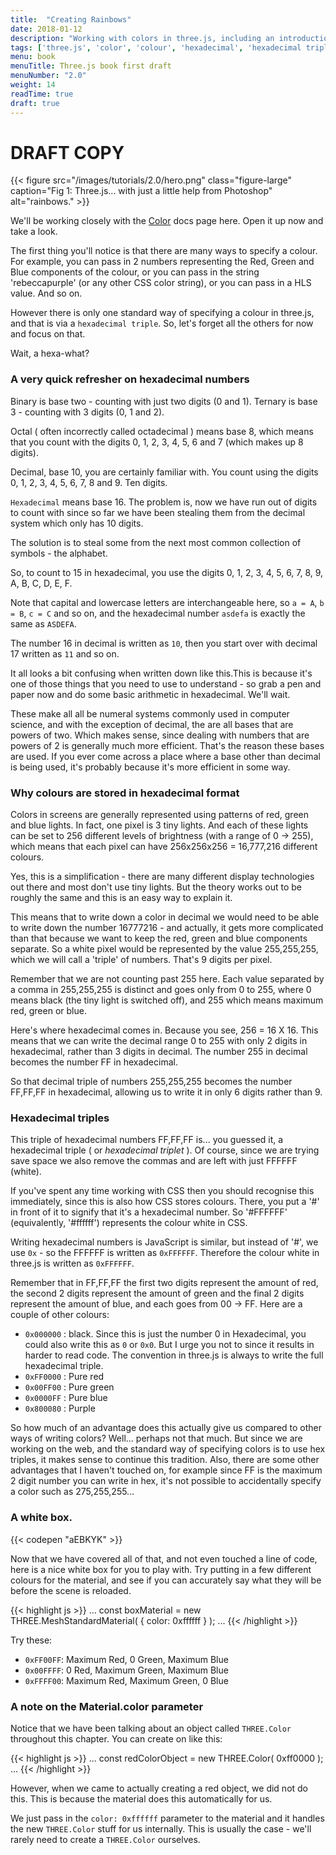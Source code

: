 ```yaml
---
title:  "Creating Rainbows"
date: 2018-01-12
description: "Working with colors in three.js, including an introduction the hexadecimal triple color notation used by three.js and CSS"
tags: ['three.js', 'color', 'colour', 'hexadecimal', 'hexadecimal triple', 'CSS']
menu: book
menuTitle: Three.js book first draft
menuNumber: "2.0"
weight: 14
readTime: true
draft: true
---
```


# DRAFT COPY

{{< figure src="/images/tutorials/2.0/hero.png" class="figure-large" caption="Fig 1: Three.js... with just a little help from Photoshop" alt="rainbows." >}}

We'll be working closely with the [Color](https://threejs.org/docs/#api/math/Color) docs page here. Open it up now and take a look.

The first thing you'll notice is that there are many ways to specify a colour. For example, you can pass in 2 numbers representing the Red, Green and Blue components of the colour, or you can pass in the string 'rebeccapurple' (or any other CSS color string), or you can pass in a HLS value. And so on.

 However there is only one standard way of specifying a colour in three.js, and that is via a `hexadecimal triple`. So, let's forget all the others for now and focus on that.

Wait, a hexa-what?

### A very quick refresher on hexadecimal numbers

Binary is base two - counting with just two digits (0 and 1). Ternary is base 3 - counting with 3 digits (0, 1 and 2).

Octal ( often incorrectly called octadecimal ) means base 8, which means that you count with the digits 0, 1, 2, 3, 4, 5, 6 and 7 (which makes up 8 digits).

Decimal, base 10, you are certainly familiar with. You count using the digits 0, 1, 2, 3, 4, 5, 6, 7, 8 and 9. Ten digits.

`Hexadecimal` means base 16. The problem is, now we have run out of digits to count with since so far we have been stealing them from the decimal system which only has 10 digits.

The solution is to steal some from the next most common collection of symbols - the alphabet.

So, to count to 15 in hexadecimal, you use the digits 0, 1, 2, 3, 4, 5, 6, 7, 8, 9, A, B, C, D, E, F.

Note that capital and lowercase letters are interchangeable here, so `a = A`, `b = B`, `c = C` and so on, and the hexadecimal number `asdefa` is exactly the same as `ASDEFA`.

The number 16 in decimal is written as `10`, then you start over with decimal 17 written as `11` and so on.

It all looks a bit confusing when written down like this.This is because it's one of those things that you need to use to understand - so grab a pen and paper now and do some basic arithmetic in hexadecimal. We'll wait.

These make all all be numeral systems commonly used in computer science, and with the exception of decimal, the are all bases that are powers of two. Which makes sense, since dealing with numbers that are powers of 2 is generally much more efficient. That's the reason these bases are used. If you ever come across a place where a base other than decimal is being used, it's probably because it's more efficient in some way.

### Why colours are stored in hexadecimal format

Colors in screens are generally represented using patterns of red, green and blue lights. In fact, one pixel is 3 tiny lights. And each of these lights can be set to 256 different levels of brightness (with a range of 0 -> 255), which means that each pixel can have 256x256x256 = 16,777,216 different colours.


Yes, this is a simplification - there are many different display technologies out there and most don't use tiny lights. But the theory works out to be roughly the same and this is an easy way to explain it.

This means that to write down a color in decimal we would need to be able to write down the number 16777216 - and actually, it gets more complicated than that because we want to keep the red, green and blue components separate. So a white pixel would be represented by the value 255,255,255, which we will call a 'triple' of numbers. That's 9 digits per pixel.


Remember that we are not counting past 255 here. Each value separated by a comma in 255,255,255
is distinct and goes only from 0 to 255, where 0 means black (the tiny light is switched off), and 255 which means maximum red, green or blue.

Here's where hexadecimal comes in. Because you see, 256 = 16 X 16. This means that we can write the decimal range 0 to 255 with only 2 digits in hexadecimal, rather than 3 digits in decimal. The number 255 in decimal becomes the number FF in hexadecimal.

So that decimal triple of numbers 255,255,255 becomes the number FF,FF,FF in hexadecimal, allowing us to write it in only 6 digits rather than 9.

### Hexadecimal triples

This triple of hexadecimal numbers FF,FF,FF is... you guessed it, a hexadecimal triple ( or _hexadecimal triplet_ ). Of course, since we are trying save space we also remove the commas and are left with just FFFFFF (white).

If you've spent any time working with CSS then you should recognise this immediately, since this is also how CSS stores colours. There, you put a '#' in front of it to signify that it's a hexadecimal number. So '#FFFFFF' (equivalently, '#ffffff') represents the colour white in CSS.

Writing hexadecimal numbers is JavaScript is similar, but instead of '#', we use `0x` - so the FFFFFF is written as `0xFFFFFF`. Therefore the colour white in three.js is written as `0xFFFFFF`.

Remember that in FF,FF,FF the first two digits represent the amount of red, the second 2 digits represent the amount of green and the final 2 digits represent the amount of blue, and each goes from 00 -> FF. Here are a couple of other colours:

* `0x000000` : black. Since this is just the number 0 in Hexadecimal, you could also write this as `0` or `0x0`. But I urge you not to since it results in harder to read code. The convention in three.js is always to write the full hexadecimal triple.
* `0xFF0000` : Pure red
* `0x00FF00` : Pure green
* `0x0000FF` : Pure blue
* `0x800080` : Purple


So how much of an advantage does this actually give us compared to other ways of writing colors? Well... perhaps not that much. But since we are working on the web, and the standard way of specifying colors is to use hex triples, it makes sense to continue this tradition. Also, there are some other advantages that I haven't touched on, for example since FF is the maximum 2 digit number you can write in hex, it's not possible to accidentally specify a color such as 275,255,255...

### A white box.

{{< codepen "aEBKYK" >}}

Now that we have covered all of that, and not even touched a line of code, here is a nice white box for you to play with. Try putting in a few different colours for the material, and see if you can accurately say what they will be before the scene is reloaded.

{{< highlight js >}}
...
  const boxMaterial = new THREE.MeshStandardMaterial( { color: 0xffffff } );
...
{{< /highlight >}}

Try these:

* `0xFF00FF`: Maximum Red, 0 Green, Maximum Blue
* `0x00FFFF`: 0 Red, Maximum Green, Maximum Blue
* `0xFFFF00`: Maximum Red, Maximum Green, 0 Blue

### A note on the Material.color parameter

Notice that we have been talking about an object called `THREE.Color` throughout this chapter. You can create on like this:

{{< highlight js >}}
...
  const redColorObject = new THREE.Color( 0xff0000 );
...
{{< /highlight >}}

However, when we came to actually creating a red object, we did not do this. This is because the material does this automatically for us.

We just pass in the `color: 0xffffff` parameter to the material and it handles the new `THREE.Color` stuff for us internally. This is usually the case - we'll rarely need to create a `THREE.Color` ourselves.
